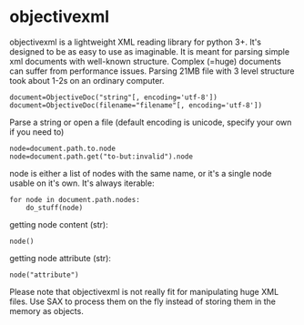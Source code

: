 objectivexml
============

objectivexml is a lightweight XML reading library for python 3+. It's designed to be as easy to use as imaginable. It is meant for parsing simple xml documents with well-known structure. Complex (=huge) documents can suffer from performance issues. Parsing 21MB file with 3 level structure took about 1-2s on an ordinary computer.

    document=ObjectiveDoc("string"[, encoding='utf-8'])
    document=ObjectiveDoc(filename="filename"[, encoding='utf-8'])

Parse a string or open a file (default encoding is unicode, specify your own if you need to)

    node=document.path.to.node
    node=document.path.get("to-but:invalid").node

node is either a list of nodes with the same name, or it's a single node usable on it's own. It's always iterable:

    for node in document.path.nodes:
        do_stuff(node)

getting node content (str):

    node()

getting node attribute (str):

    node("attribute")

Please note that objectivexml is not really fit for manipulating huge XML files. Use SAX to process them on the fly instead of storing them in the memory as objects.
